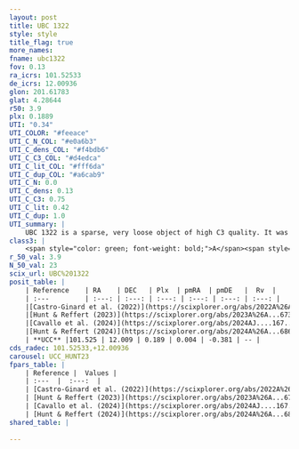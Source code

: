 ```yaml
---
layout: post
title: UBC 1322
style: style
title_flag: true
more_names: 
fname: ubc1322
fov: 0.13
ra_icrs: 101.52533
de_icrs: 12.00936
glon: 201.61783
glat: 4.28644
r50: 3.9
plx: 0.1889
UTI: "0.34"
UTI_COLOR: "#feeace"
UTI_C_N_COL: "#e0a6b3"
UTI_C_dens_COL: "#f4bdb6"
UTI_C_C3_COL: "#d4edca"
UTI_C_lit_COL: "#fff6da"
UTI_C_dup_COL: "#a6cab9"
UTI_C_N: 0.0
UTI_C_dens: 0.13
UTI_C_C3: 0.75
UTI_C_lit: 0.42
UTI_C_dup: 1.0
UTI_summary: |
    UBC 1322 is a sparse, very loose object of high C3 quality. It was recently reported in the literature.<br><br><span style="color: #99180f; font-weight: bold;">Warning: </span>contains less than 25 stars with <i>P>0.5</i> estimated.
class3: |
    <span style="color: green; font-weight: bold;">A</span><span style="color: #FFC300; font-weight: bold;">B</span>
r_50_val: 3.9
N_50_val: 23
scix_url: UBC%201322
posit_table: |
    | Reference    | RA    | DEC   | Plx  | pmRA  | pmDE   |  Rv  |
    | :---         | :---: | :---: | :---: | :---: | :---: | :---: |
    |[Castro-Ginard et al. (2022)](https://scixplorer.org/abs/2022A%26A...661A.118C) | 101.52 | 11.97 | 0.19 | -0.01 | -0.38 | -- |
    |[Hunt & Reffert (2023)](https://scixplorer.org/abs/2023A%26A...673A.114H) | 101.544 | 12.053 | 0.188 | 0.011 | -0.383 | -- |
    |[Cavallo et al. (2024)](https://scixplorer.org/abs/2024AJ....167...12C) | 101.504 | 12.004 | 0.188 | -- | -- | -- |
    |[Hunt & Reffert (2024)](https://scixplorer.org/abs/2024A%26A...686A..42H) | 101.544 | 12.053 | 0.188 | 0.011 | -0.383 | -- |
    | **UCC** |101.525 | 12.009 | 0.189 | 0.004 | -0.381 | -- | 
cds_radec: 101.52533,+12.00936
carousel: UCC_HUNT23
fpars_table: |
    | Reference |  Values |
    | :---  |  :---:  |
    | [Castro-Ginard et al. (2022)](https://scixplorer.org/abs/2022A%26A...661A.118C) | `AV=0.712, Dist=5336, logAge=7.591` |
    | [Hunt & Reffert (2023)](https://scixplorer.org/abs/2023A%26A...673A.114H) | `AV50=0.507, diffAV50=1.644, MOD50=13.304, logAge50=8.499` |
    | [Cavallo et al. (2024)](https://scixplorer.org/abs/2024AJ....167...12C) | `AV50=1.12, dMod50=13.66, logAge50=7.87, [Fe/H]50=0.34` |
    | [Hunt & Reffert (2024)](https://scixplorer.org/abs/2024A%26A...686A..42H) | `MassJ=222.256` |
shared_table: |
    
---
```

